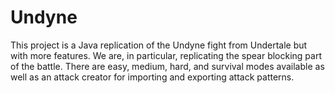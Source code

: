# Undyne

This project is a Java replication of the Undyne fight from Undertale but with more features. We are, in particular, replicating the spear blocking part of the battle. There are easy, medium, hard, and survival modes available as well as an attack creator for importing and exporting attack patterns.
